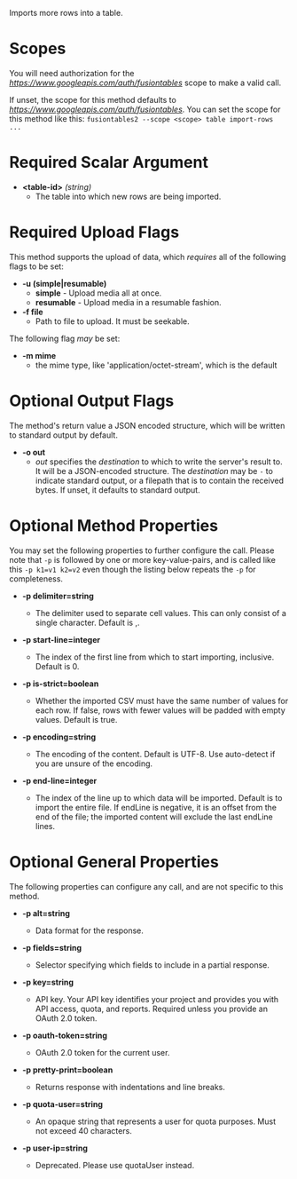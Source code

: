 Imports more rows into a table.
# Scopes

You will need authorization for the *https://www.googleapis.com/auth/fusiontables* scope to make a valid call.

If unset, the scope for this method defaults to *https://www.googleapis.com/auth/fusiontables*.
You can set the scope for this method like this: `fusiontables2 --scope <scope> table import-rows ...`
# Required Scalar Argument
* **&lt;table-id&gt;** *(string)*
    - The table into which new rows are being imported.
# Required Upload Flags

This method supports the upload of data, which *requires* all of the following flags to be set:

* **-u (simple|resumable)**
    - **simple** - Upload media all at once.
    - **resumable** - Upload media in a resumable fashion.
* **-f file**
    - Path to file to upload. It must be seekable.

The following flag *may* be set: 

* **-m mime**
    - the mime type, like 'application/octet-stream', which is the default


# Optional Output Flags

The method's return value a JSON encoded structure, which will be written to standard output by default.

* **-o out**
    - *out* specifies the *destination* to which to write the server's result to.
      It will be a JSON-encoded structure.
      The *destination* may be `-` to indicate standard output, or a filepath that is to contain the received bytes.
      If unset, it defaults to standard output.
# Optional Method Properties

You may set the following properties to further configure the call. Please note that `-p` is followed by one 
or more key-value-pairs, and is called like this `-p k1=v1 k2=v2` even though the listing below repeats the
`-p` for completeness.

* **-p delimiter=string**
    - The delimiter used to separate cell values. This can only consist of a single character. Default is ,.

* **-p start-line=integer**
    - The index of the first line from which to start importing, inclusive. Default is 0.

* **-p is-strict=boolean**
    - Whether the imported CSV must have the same number of values for each row. If false, rows with fewer values will be padded with empty values. Default is true.

* **-p encoding=string**
    - The encoding of the content. Default is UTF-8. Use auto-detect if you are unsure of the encoding.

* **-p end-line=integer**
    - The index of the line up to which data will be imported. Default is to import the entire file. If endLine is negative, it is an offset from the end of the file; the imported content will exclude the last endLine lines.

# Optional General Properties

The following properties can configure any call, and are not specific to this method.

* **-p alt=string**
    - Data format for the response.

* **-p fields=string**
    - Selector specifying which fields to include in a partial response.

* **-p key=string**
    - API key. Your API key identifies your project and provides you with API access, quota, and reports. Required unless you provide an OAuth 2.0 token.

* **-p oauth-token=string**
    - OAuth 2.0 token for the current user.

* **-p pretty-print=boolean**
    - Returns response with indentations and line breaks.

* **-p quota-user=string**
    - An opaque string that represents a user for quota purposes. Must not exceed 40 characters.

* **-p user-ip=string**
    - Deprecated. Please use quotaUser instead.
